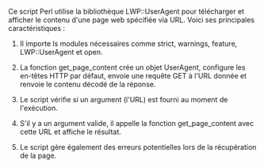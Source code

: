 Ce script Perl utilise la bibliothèque LWP::UserAgent pour télécharger et afficher le contenu d'une page web spécifiée via URL. 
Voici ses principales caractéristiques :

1. Il importe ls modules nécessaires comme strict, warnings, feature, LWP::UserAgent et open.

2. La fonction get_page_content crée un objet UserAgent, configure les en-têtes HTTP par défaut, envoie une requête GET à l'URL donnée et renvoie le contenu décodé de la réponse.

3. Le script vérifie si un argument (l'URL) est fourni au moment de l'exécution.

4. S'il y a un argument valide, il appelle la fonction get_page_content avec cette URL et affiche le résultat.

5. Le script gère également des erreurs potentielles lors de la récupération de la page.
